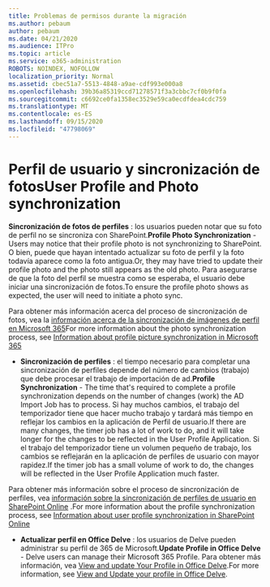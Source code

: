 ```yaml
---
title: Problemas de permisos durante la migración
ms.author: pebaum
author: pebaum
ms.date: 04/21/2020
ms.audience: ITPro
ms.topic: article
ms.service: o365-administration
ROBOTS: NOINDEX, NOFOLLOW
localization_priority: Normal
ms.assetid: cbec51a7-5513-4848-a9ae-cdf993e000a8
ms.openlocfilehash: 39b36a85319ccd71278571f3a3cbbc7cf0b9f0fa
ms.sourcegitcommit: c6692ce0fa1358ec3529e59ca0ecdfdea4cdc759
ms.translationtype: MT
ms.contentlocale: es-ES
ms.lasthandoff: 09/15/2020
ms.locfileid: "47798069"
---
```

# <a name="user-profile-and-photo-synchronization"></a><span data-ttu-id="c2bab-102">Perfil de usuario y sincronización de fotos</span><span class="sxs-lookup"><span data-stu-id="c2bab-102">User Profile and Photo synchronization</span></span>

 <span data-ttu-id="c2bab-103">**Sincronización de fotos de perfiles** : los usuarios pueden notar que su foto de perfil no se sincroniza con SharePoint.</span><span class="sxs-lookup"><span data-stu-id="c2bab-103">**Profile Photo Synchronization** - Users may notice that their profile photo is not synchronizing to SharePoint.</span></span> <span data-ttu-id="c2bab-104">O bien, puede que hayan intentado actualizar su foto de perfil y la foto todavía aparece como la foto antigua.</span><span class="sxs-lookup"><span data-stu-id="c2bab-104">Or, they may have tried to update their profile photo and the photo still appears as the old photo.</span></span> <span data-ttu-id="c2bab-105">Para asegurarse de que la foto del perfil se muestra como se esperaba, el usuario debe iniciar una sincronización de fotos.</span><span class="sxs-lookup"><span data-stu-id="c2bab-105">To ensure the profile photo shows as expected, the user will need to initiate a photo sync.</span></span> 
  
<span data-ttu-id="c2bab-106">Para obtener más información acerca del proceso de sincronización de fotos, vea la [información acerca de la sincronización de imágenes de perfil en Microsoft 365](https://go.microsoft.com/fwlink/?linkid=2022634)</span><span class="sxs-lookup"><span data-stu-id="c2bab-106">For more information about the photo synchronization process, see [Information about profile picture synchronization in Microsoft 365](https://go.microsoft.com/fwlink/?linkid=2022634)</span></span>
  
- <span data-ttu-id="c2bab-107">**Sincronización de perfiles** : el tiempo necesario para completar una sincronización de perfiles depende del número de cambios (trabajo) que debe procesar el trabajo de importación de ad.</span><span class="sxs-lookup"><span data-stu-id="c2bab-107">**Profile Synchronization** - The time that's required to complete a profile synchronization depends on the number of changes (work) the AD Import Job has to process.</span></span> <span data-ttu-id="c2bab-108">Si hay muchos cambios, el trabajo del temporizador tiene que hacer mucho trabajo y tardará más tiempo en reflejar los cambios en la aplicación de Perfil de usuario.</span><span class="sxs-lookup"><span data-stu-id="c2bab-108">If there are many changes, the timer job has a lot of work to do, and it will take longer for the changes to be reflected in the User Profile Application.</span></span> <span data-ttu-id="c2bab-109">Si el trabajo del temporizador tiene un volumen pequeño de trabajo, los cambios se reflejarán en la aplicación de perfiles de usuario con mayor rapidez.</span><span class="sxs-lookup"><span data-stu-id="c2bab-109">If the timer job has a small volume of work to do, the changes will be reflected in the User Profile Application much faster.</span></span> 
  
<span data-ttu-id="c2bab-110">Para obtener más información sobre el proceso de sincronización de perfiles, vea [información sobre la sincronización de perfiles de usuario en SharePoint Online](https://go.microsoft.com/fwlink/?linkid=2022639) .</span><span class="sxs-lookup"><span data-stu-id="c2bab-110">For more information about the profile synchronization process, see [Information about user profile synchronization in SharePoint Online](https://go.microsoft.com/fwlink/?linkid=2022639)</span></span>
    
- <span data-ttu-id="c2bab-111">**Actualizar perfil en Office Delve** : los usuarios de Delve pueden administrar su perfil de 365 de Microsoft.</span><span class="sxs-lookup"><span data-stu-id="c2bab-111">**Update Profile in Office Delve** - Delve users can manage their Microsoft 365 Profile.</span></span> <span data-ttu-id="c2bab-112">Para obtener más información, vea [View and update Your Profile in Office Delve](https://support.office.com/article/View-and-update-your-profile-in-Office-Delve-4e84343b-eedf-45a1-aeb9-8627ccca14ba).</span><span class="sxs-lookup"><span data-stu-id="c2bab-112">For more information, see [View and Update your profile in Office Delve](https://support.office.com/article/View-and-update-your-profile-in-Office-Delve-4e84343b-eedf-45a1-aeb9-8627ccca14ba).</span></span>
    

